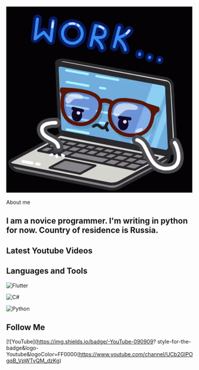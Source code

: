 ![Header](https://github.com/Komorif/Komorif/blob/main/assets/work-computer.gif)

About me

## I am a novice programmer. I'm writing in python for now. Country of residence is Russia.


## Latest Youtube Videos


## Languages and Tools


![Flutter](https://img.shields.io/badge/-<Flutter>-<090909>?style=for-the-badge&logo=appveyor&logoColor=47C5FB)

![C#](https://img.shields.io/badge/-<C#>-<090909>?style=for-the-badge&logo=C#)

![Python](https://img.shields.io/badge/-<Python>-<090909>?style=for-the-badge&logo=Python)




## Follow Me
[![YouTube](https://img.shields.io/badge/-YouTube-090909?
style-for-the-badge&logo-Youtube&logoColor=FF0000(https://www.youtube.com/channel/UCb2GlPOgqB_VpWTvQM_dzKg)